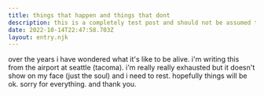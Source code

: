 ```yaml
---
title: things that happen and things that dont
description: this is a completely test post and should not be assumed to be real
date: 2022-10-14T22:47:58.703Z
layout: entry.njk
---
```

o﻿ver the years i have wondered what it's like to be alive. i'm writing this from the airport at seattle (tacoma). i'm really really exhausted but it doesn't show on my face (just the soul) and i need to rest. hopefully things will be ok. sorry for everything. and thank you.